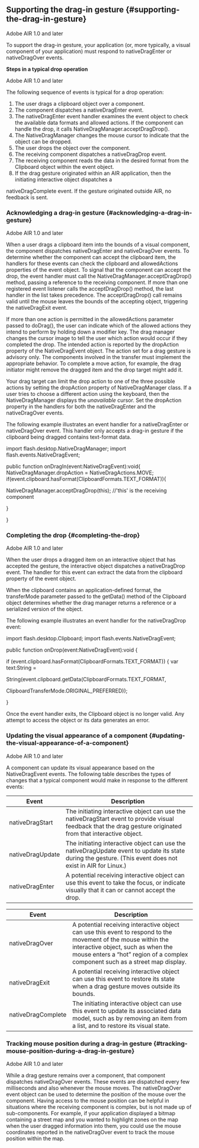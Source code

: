 ## Supporting the drag-in gesture {#supporting-the-drag-in-gesture}

Adobe AIR 1.0 and later

To support the drag-in gesture, your application (or, more typically, a visual component of your application) must respond to nativeDragEnter or nativeDragOver events.

**Steps in a typical drop operation**

Adobe AIR 1.0 and later

The following sequence of events is typical for a drop operation:

1.  The user drags a clipboard object over a component.
2.  The component dispatches a nativeDragEnter event.
3.  The nativeDragEnter event handler examines the event object to check the available data formats and allowed actions. If the component can handle the drop, it calls NativeDragManager.acceptDragDrop().
4.  The NativeDragManager changes the mouse cursor to indicate that the object can be dropped.
5.  The user drops the object over the component.
6.  The receiving component dispatches a nativeDragDrop event.
7.  The receiving component reads the data in the desired format from the Clipboard object within the event object.
8.  If the drag gesture originated within an AIR application, then the initiating interactive object dispatches a

nativeDragComplete event. If the gesture originated outside AIR, no feedback is sent.

### Acknowledging a drag-in gesture {#acknowledging-a-drag-in-gesture}

Adobe AIR 1.0 and later

When a user drags a clipboard item into the bounds of a visual component, the component dispatches nativeDragEnter and nativeDragOver events. To determine whether the component can accept the clipboard item, the handlers for these events can check the clipboard and allowedActions properties of the event object. To signal that the component can accept the drop, the event handler must call the NativeDragManager.acceptDragDrop() method, passing a reference to the receiving component. If more than one registered event listener calls the acceptDragDrop() method, the last handler in the list takes precedence. The acceptDragDrop() call remains valid until the mouse leaves the bounds of the accepting object, triggering the nativeDragExit event.

If more than one action is permitted in the allowedActions parameter passed to doDrag(), the user can indicate which of the allowed actions they intend to perform by holding down a modifier key. The drag manager changes the cursor image to tell the user which action would occur if they completed the drop. The intended action is reported by the dropAction property of the NativeDragEvent object. The action set for a drag gesture is advisory only. The components involved in the transfer must implement the appropriate behavior. To complete a move action, for example, the drag initiator might remove the dragged item and the drop target might add it.

Your drag target can limit the drop action to one of the three possible actions by setting the dropAction property of NativeDragManager class. If a user tries to choose a different action using the keyboard, then the NativeDragManager displays the _unavailable_ cursor. Set the dropAction property in the handlers for both the nativeDragEnter and the nativeDragOver events.

The following example illustrates an event handler for a nativeDragEnter or nativeDragOver event. This handler only accepts a drag-in gesture if the clipboard being dragged contains text-format data.

import flash.desktop.NativeDragManager; import flash.events.NativeDragEvent;

public function onDragIn(event:NativeDragEvent):void{ NativeDragManager.dropAction = NativeDragActions.MOVE; if(event.clipboard.hasFormat(ClipboardFormats.TEXT_FORMAT)){

NativeDragManager.acceptDragDrop(this); //&#039;this&#039; is the receiving component

}

}

### Completing the drop {#completing-the-drop}

Adobe AIR 1.0 and later

When the user drops a dragged item on an interactive object that has accepted the gesture, the interactive object dispatches a nativeDragDrop event. The handler for this event can extract the data from the clipboard property of the event object.

When the clipboard contains an application-defined format, the transferMode parameter passed to the getData() method of the Clipboard object determines whether the drag manager returns a reference or a serialized version of the object.

The following example illustrates an event handler for the nativeDragDrop event:

import flash.desktop.Clipboard; import flash.events.NativeDragEvent;

public function onDrop(event:NativeDragEvent):void {

if (event.clipboard.hasFormat(ClipboardFormats.TEXT_FORMAT)) { var text:String =

String(event.clipboard.getData(ClipboardFormats.TEXT_FORMAT,

ClipboardTransferMode.ORIGINAL_PREFERRED));

}

Once the event handler exits, the Clipboard object is no longer valid. Any attempt to access the object or its data generates an error.

### Updating the visual appearance of a component {#updating-the-visual-appearance-of-a-component}

Adobe AIR 1.0 and later

A component can update its visual appearance based on the NativeDragEvent events. The following table describes the types of changes that a typical component would make in response to the different events:

| **Event** | **Description** |
| --- | --- |
| nativeDragStart | The initiating interactive object can use the nativeDragStart event to provide visual feedback that the drag gesture originated from that interactive object. |
| nativeDragUpdate | The initiating interactive object can use the nativeDragUpdate event to update its state during the gesture. (This event does not exist in AIR for Linux.) |
| nativeDragEnter | A potential receiving interactive object can use this event to take the focus, or indicate visually that it can or cannot accept the drop. |

| **Event** | **Description** |
| --- | --- |
| nativeDragOver | A potential receiving interactive object can use this event to respond to the movement of the mouse within the interactive object, such as when the mouse enters a “hot” region of a complex component such as a street map display. |
| nativeDragExit | A potential receiving interactive object can use this event to restore its state when a drag gesture moves outside its bounds. |
| nativeDragComplete | The initiating interactive object can use this event to update its associated data model, such as by removing an item from a list, and to restore its visual state. |

### Tracking mouse position during a drag-in gesture {#tracking-mouse-position-during-a-drag-in-gesture}

Adobe AIR 1.0 and later

While a drag gesture remains over a component, that component dispatches nativeDragOver events. These events are dispatched every few milliseconds and also whenever the mouse moves. The nativeDragOver event object can be used to determine the position of the mouse over the component. Having access to the mouse position can be helpful in situations where the receiving component is complex, but is not made up of sub-components. For example, if your application displayed a bitmap containing a street map and you wanted to highlight zones on the map when the user dragged information into them, you could use the mouse coordinates reported in the nativeDragOver event to track the mouse position within the map.